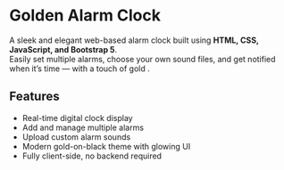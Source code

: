 # Golden Alarm Clock

A sleek and elegant web-based alarm clock built using **HTML, CSS, JavaScript, and Bootstrap 5**.  
Easily set multiple alarms, choose your own sound files, and get notified when it’s time — with a touch of gold .


## Features
- Real-time digital clock display  
- Add and manage multiple alarms  
- Upload custom alarm sounds  
- Modern gold-on-black theme with glowing UI  
- Fully client-side, no backend required  

